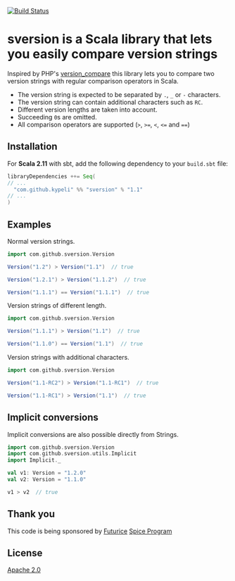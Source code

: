 [![Build Status](https://travis-ci.org/kypeli/sversion.svg?branch=master)](https://travis-ci.org/kypeli/sversion)

# sversion is a Scala library that lets you easily compare version strings
Inspired by PHP's [version_compare](http://php.net/manual/en/function.version-compare.php) this library lets you to compare two version strings with regular comparison operators in Scala.  

  * The version string is expected to be separated by `.`, `_` or `-` characters. 
  * The version string can contain additional characters such as `RC`. 
  * Different version lengths are taken into account.
  * Succeeding `0`s are omitted. 
  * All comparison operators are supported (`>`, `>=`, `<`, `<=` and `==`) 

## Installation
For **Scala 2.11** with sbt, add the following dependency to your `build.sbt` file:
```scala
libraryDependencies ++= Seq(
// ...
  "com.github.kypeli" %% "sversion" % "1.1"
// ...
)
```


## Examples
Normal version strings.

```scala
import com.github.sversion.Version

Version("1.2") > Version("1.1")  // true

Version("1.2.1") > Version("1.1.2")  // true

Version("1.1.1") == Version("1.1.1")  // true

```
Version strings of different length.
```scala
import com.github.sversion.Version

Version("1.1.1") > Version("1.1")  // true

Version("1.1.0") == Version("1.1")  // true
```
Version strings with additional characters.
```scala
import com.github.sversion.Version

Version("1.1-RC2") > Version("1.1-RC1")  // true

Version("1.1-RC1") > Version("1.1")  // true
```

## Implicit conversions
Implicit conversions are also possible directly from Strings.
```scala
import com.github.sversion.Version
import com.github.sversion.utils.Implicit
import Implicit._

val v1: Version = "1.2.0"
val v2: Version = "1.1.0"

v1 > v2  // true
```

## Thank you
This code is being sponsored by [Futurice](https://www.futurice.com) [Spice Program](http://spiceprogram.org/)

## License

[Apache 2.0](https://raw.githubusercontent.com/kypeli/sversion/master/LICENSE)
